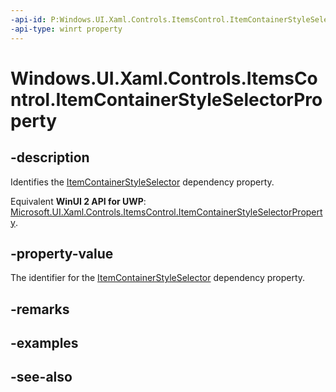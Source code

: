 ```yaml
---
-api-id: P:Windows.UI.Xaml.Controls.ItemsControl.ItemContainerStyleSelectorProperty
-api-type: winrt property
---
```


<!-- Property syntax
public Windows.UI.Xaml.DependencyProperty ItemContainerStyleSelectorProperty { get; }
-->

# Windows.UI.Xaml.Controls.ItemsControl.ItemContainerStyleSelectorProperty

## -description
Identifies the [ItemContainerStyleSelector](itemscontrol_itemcontainerstyleselector.md) dependency property.

Equivalent **WinUI 2 API for UWP**: [Microsoft.UI.Xaml.Controls.ItemsControl.ItemContainerStyleSelectorProperty](/windows/winui/api/microsoft.ui.xaml.controls.itemscontrol.itemcontainerstyleselectorproperty).

## -property-value
The identifier for the [ItemContainerStyleSelector](itemscontrol_itemcontainerstyleselector.md) dependency property.

## -remarks

## -examples

## -see-also
